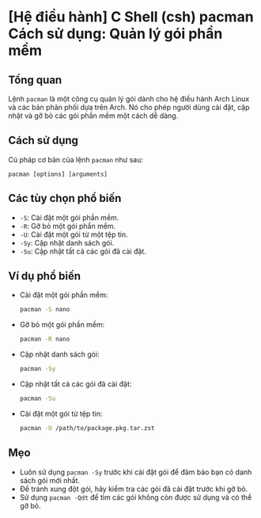 # [Hệ điều hành] C Shell (csh) pacman Cách sử dụng: Quản lý gói phần mềm

## Tổng quan
Lệnh `pacman` là một công cụ quản lý gói dành cho hệ điều hành Arch Linux và các bản phân phối dựa trên Arch. Nó cho phép người dùng cài đặt, cập nhật và gỡ bỏ các gói phần mềm một cách dễ dàng.

## Cách sử dụng
Cú pháp cơ bản của lệnh `pacman` như sau:
```
pacman [options] [arguments]
```

## Các tùy chọn phổ biến
- `-S`: Cài đặt một gói phần mềm.
- `-R`: Gỡ bỏ một gói phần mềm.
- `-U`: Cài đặt một gói từ một tệp tin.
- `-Sy`: Cập nhật danh sách gói.
- `-Su`: Cập nhật tất cả các gói đã cài đặt.

## Ví dụ phổ biến
- Cài đặt một gói phần mềm:
  ```bash
  pacman -S nano
  ```
- Gỡ bỏ một gói phần mềm:
  ```bash
  pacman -R nano
  ```
- Cập nhật danh sách gói:
  ```bash
  pacman -Sy
  ```
- Cập nhật tất cả các gói đã cài đặt:
  ```bash
  pacman -Su
  ```
- Cài đặt một gói từ tệp tin:
  ```bash
  pacman -U /path/to/package.pkg.tar.zst
  ```

## Mẹo
- Luôn sử dụng `pacman -Sy` trước khi cài đặt gói để đảm bảo bạn có danh sách gói mới nhất.
- Để tránh xung đột gói, hãy kiểm tra các gói đã cài đặt trước khi gỡ bỏ.
- Sử dụng `pacman -Qdt` để tìm các gói không còn được sử dụng và có thể gỡ bỏ.